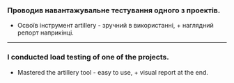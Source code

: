 ### Проводив навантажувальне тестування одного з проектів.

- Освоїв інструмент artillery - зручний в використанні, + наглядний репорт наприкінці.

___


### I conducted load testing of one of the projects.

- Mastered the artillery tool - easy to use, + visual report at the end.

